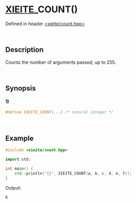 # [XIEITE](../../macros.md)\_COUNT\(\)
Defined in header [<xieite/count.hpp>](../../../include/xieite/count.hpp)

&nbsp;

## Description
Counts the number of arguments passed, up to 255.

&nbsp;

## Synopsis
#### 1)
```cpp
#define XIEITE_COUNT(...) /* natural integer */
```

&nbsp;

## Example
```cpp
#include <xieite/count.hpp>

import std;

int main() {
    std::println("{}", XIEITE_COUNT(a, b, c, d, e, f));
}
```
Output:
```
6
```
